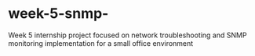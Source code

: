 # week-5-snmp-
Week 5 internship project focused on network troubleshooting and SNMP  monitoring implementation for a small office environment
